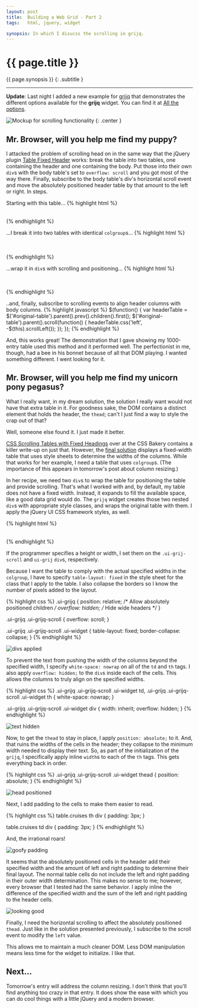```yaml
---
layout: post
title:  Building a Web Grid - Part 2
tags:   html, jquery, widget

synopsis: In which I disucss the scrolling in grijq.
---
```


# {{ page.title }}

{{ page.synopsis }}
{: .subtitle }

-----

**Update**: Last night I added a new example for
[grijq](http://curtis.schlak.com/grijq) that demonstrates the different
options available for the **grijq** widget. You can find it at
[All the options](http://curtis.schlak.com/grijq/examples/all-the-options.html).

![Mockup for scrolling functionality](/img/scroll-mockup.png)
{: .center }

## Mr. Browser, will you help me find my puppy?

I attacked the problem of scrolling head on in the same way that the jQuery
plugin [Table Fixed Header](http://www.tablefixedheader.com/) works: break the
table into two tables, one containing the header and one containing the body.
Put those into their own `div`s with the body table's set to
`overflow: scroll` and you got most of the way there. Finally, subscribe to
the body table's div's horizontal scroll event and move the absolutely
positioned header table by that amount to the left or right. In steps.

Starting with this table...
{% highlight html %}
<table id="original-table">
  <colgroup>
    <!-- col definitions here -->
  </colgroup>
  <thead>
    <!-- Header row here -->
  </thead>
  <tbody>
    <!-- Body rows here -->
  </tbody>
</table>
{% endhighlight %}

...I break it into two tables with identical `colgroup`s...
{% highlight html %}
<!-- Header table -->
<table>
  <colgroup>
    <!-- col definitions here -->
  </colgroup>
  <thead>
    <!-- Header row here -->
  </thead>
</table>

<!-- Body table -->
<table id="original-table">
  <colgroup>
    <!-- col definitions here -->
  </colgroup>
  <tbody>
    <!-- Body rows here -->
  </tbody>
</table>
{% endhighlight %}

...wrap it in `div`s with scrolling and positioning...
{% highlight html %}
<!-- Header table -->
<div style="position: relative; overflow: hidden;">
  <div style="position: absolute;">
    <table>
      <colgroup>
        <!-- col definitions here -->
      </colgroup>
      <thead>
        <!-- Header row here -->
      </thead>
    </table>
  </div>

  <!-- Body table -->
  <div style="overflow: scroll;">
    <table id="original-table">
      <colgroup>
        <!-- col definitions here -->
      </colgroup>
      <tbody>
        <!-- Body rows here -->
      </tbody>
    </table>
  </div>
</div>
{% endhighlight %}

..and, finally, subscribe to scrolling events to align header columns with
body columns.
{% highlight javascript %}
$(function() {
  var headerTable = $('#original-table').parent().prev().children().first();
  $('#original-table').parent().scroll(function() {
    headerTable.css('left', -$(this).scrollLeft());
  });
});
{% endhighlight %}

And, this works great! The demonstration that I gave showing my 1000-entry
table used this method and it performed well. The perfectionist in me, though,
had a bee in his bonnet because of all that DOM playing. I wanted something
different. I went looking for it.

## Mr. Browser, will you help me find my unicorn pony pegasus?

What I really want, in my dream solution, the solution I really want would not
have that extra table in it. For goodness sake, the DOM contains a distinct
element that holds the header, the `thead`; can't I just find a way to style
the crap out of that?

Well, someone else found it. I just made it better.

[CSS Scrolling Tables with Fixed Headings](http://www.cssbakery.com/2010/12/css-scrolling-tables-with-fixed.html)
over at the CSS Bakery contains a killer write-up on just that. However, the
[final solution](http://pics.cssbakery.com/treats/scrollingtable/tableTest6.php)
displays a fixed-width table that uses style sheets to determine the widths of
the columns. While that works for her example, I need a table that uses
`colgroup`s. (The importance of this appears in tomorrow's post about column
resizing.)

In her recipe, we need two `div`s to wrap the table for positioning the table
and provide scrolling. That's what I worked with and, by default, my table
does not have a fixed width. Instead, it expands to fill the available space,
like a good data grid would do. The `grijq` widget creates those two nested
`div`s with appropriate style classes, and wraps the original table with them.
I apply the jQuery UI CSS framework styles, as well.

{% highlight html %}
<div class="ui-grijq">
  <div class="ui-grijq-scroll">
    <table id="inline-data" class="ui-widget">
      <colgroup><!-- col defs --></colgroup>
      <thead class="ui-widget-header"><!-- header --></thead>
      <tbody class="ui-widget-content"><!-- body --></tbody>
    </table>
  </div>
</div>
{% endhighlight %}

If the programmer specifies a height or width, I set them on the
`.ui-grij-scroll` and `ui-grij` `div`s, respectively.

Because I want the table to comply with the actual specified widths in the
`colgroup`, I have to specify `table-layout: fixed` in the style sheet for the
class that I apply to the table. I also collapse the borders so I know the
number of pixels added to the layout.

{% highlight css %}
.ui-grijq {
  position: relative; /* Allow absolutely positioned children */
  overflow: hidden;   /* Hide wide headers */
}

.ui-grijq .ui-grijq-scroll {
  overflow: scroll;
}

.ui-grijq .ui-grijq-scroll .ui-widget {
  table-layout: fixed;
  border-collapse: collapse;
}
{% endhighlight %}

![divs applied](/img/divs-applied.png)

To prevent the text from pushing the width of the columns beyond the specified
width, I specify `white-space: nowrap` on all of the `td` and `th` tags. I
also apply `overflow: hidden;` to the `div`s inside each of the cells. This
allows the columns to truly align on the specified widths.

{% highlight css %}
.ui-grijq .ui-grijq-scroll .ui-widget td,
.ui-grijq .ui-grijq-scroll .ui-widget th {
  white-space: nowrap;
}

.ui-grijq .ui-grijq-scroll .ui-widget div {
  width: inherit;
  overflow: hidden;
}
{% endhighlight %}

![text hidden](/img/text-hidden.png)

Now, to get the `thead` to stay in place, I apply `position: absolute;` to it.
And, that ruins the widths of the cells in the header; they collapse to the
minimum width needed to display their text. So, as part of the initialization
of the `grijq`, I specifically apply inline `width`s to each of the `th` tags.
This gets everything back in order.

{% highlight css %}
.ui-grijq .ui-grijq-scroll .ui-widget thead {
  position: absolute;
}
{% endhighlight %}

![head positioned](/img/head-positioned.png)

Next, I add padding to the cells to make them easier to read.

{% highlight css %}
  table.cruises th div {
    padding: 3px;
  }

  table.cruises td div {
    padding: 3px;
  }
{% endhighlight %}

And, the irrational roars!

![goofy padding](/img/goofy-padding.png)

It seems that the absolutely positioned cells in
the header add their specified width and the amount of left and right padding
to determine their final layout. The normal table cells do not include the
left and right padding in their outer width determination. This makes no sense
to me; however, every browser that I tested had the same behavior. I apply
inline the difference of the specified width and the sum of the left and right
padding to the header cells.

![looking good](/img/looking-good.png)

Finally, I need the horizontal scrolling to affect the absolutely positioned
`thead`. Just like in the solution presented previously, I subscribe to the
scroll event to modify the `left` value.

This allows me to maintain a much cleaner DOM. Less DOM manipulation means
less time for the widget to initialize. I like that.

## Next...

Tomorrow's entry will address the column resizing. I don't think that you'll
find anything too crazy in that entry. It does show the ease with which you
can do cool things with a little jQuery and a modern browser.


